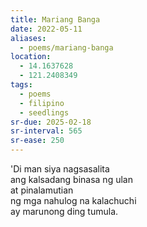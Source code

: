 ```yaml
---
title: Mariang Banga
date: 2022-05-11
aliases:
  - poems/mariang-banga
location:
  - 14.1637628
  - 121.2408349
tags:
  - poems
  - filipino
  - seedlings
sr-due: 2025-02-18
sr-interval: 565
sr-ease: 250
---
```

'Di man siya nagsasalita  
ang kalsadang binasa ng ulan  
at pinalamutian  
ng mga nahulog na kalachuchi  
ay marunong ding tumula.